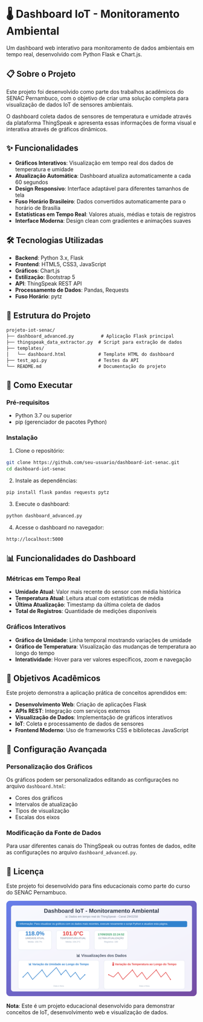 # 🌡️ Dashboard IoT - Monitoramento Ambiental

Um dashboard web interativo para monitoramento de dados ambientais em tempo real, desenvolvido com Python Flask e Chart.js.


## 📋 Sobre o Projeto

Este projeto foi desenvolvido como parte dos trabalhos acadêmicos do SENAC Pernambuco, com o objetivo de criar uma solução completa para visualização de dados IoT de sensores ambientais.

O dashboard coleta dados de sensores de temperatura e umidade através da plataforma ThingSpeak e apresenta essas informações de forma visual e interativa através de gráficos dinâmicos.

## ✨ Funcionalidades

-  **Gráficos Interativos**: Visualização em tempo real dos dados de temperatura e umidade
-  **Atualização Automática**: Dashboard atualiza automaticamente a cada 60 segundos
-  **Design Responsivo**: Interface adaptável para diferentes tamanhos de tela
-  **Fuso Horário Brasileiro**: Dados convertidos automaticamente para o horário de Brasília
-  **Estatísticas em Tempo Real**: Valores atuais, médias e totais de registros
-  **Interface Moderna**: Design clean com gradientes e animações suaves

## 🛠️ Tecnologias Utilizadas

- **Backend**: Python 3.x, Flask
- **Frontend**: HTML5, CSS3, JavaScript
- **Gráficos**: Chart.js
- **Estilização**: Bootstrap 5
- **API**: ThingSpeak REST API
- **Processamento de Dados**: Pandas, Requests
- **Fuso Horário**: pytz

## 📁 Estrutura do Projeto

```
projeto-iot-senac/
├── dashboard_advanced.py          # Aplicação Flask principal
├── thingspeak_data_extractor.py  # Script para extração de dados
├── templates/
│   └── dashboard.html            # Template HTML do dashboard
├── test_api.py                   # Testes da API
└── README.md                     # Documentação do projeto
```

## 🚀 Como Executar

### Pré-requisitos

- Python 3.7 ou superior
- pip (gerenciador de pacotes Python)

### Instalação

1. Clone o repositório:
```bash
git clone https://github.com/seu-usuario/dashboard-iot-senac.git
cd dashboard-iot-senac
```

2. Instale as dependências:
```bash
pip install flask pandas requests pytz
```

3. Execute o dashboard:
```bash
python dashboard_advanced.py
```

4. Acesse o dashboard no navegador:
```
http://localhost:5000
```

## 📊 Funcionalidades do Dashboard

### Métricas em Tempo Real
- **Umidade Atual**: Valor mais recente do sensor com média histórica
- **Temperatura Atual**: Leitura atual com estatísticas de média
- **Última Atualização**: Timestamp da última coleta de dados
- **Total de Registros**: Quantidade de medições disponíveis

### Gráficos Interativos
- **Gráfico de Umidade**: Linha temporal mostrando variações de umidade
- **Gráfico de Temperatura**: Visualização das mudanças de temperatura ao longo do tempo
- **Interatividade**: Hover para ver valores específicos, zoom e navegação

## 🎯 Objetivos Acadêmicos

Este projeto demonstra a aplicação prática de conceitos aprendidos em:

- **Desenvolvimento Web**: Criação de aplicações Flask
- **APIs REST**: Integração com serviços externos
- **Visualização de Dados**: Implementação de gráficos interativos
- **IoT**: Coleta e processamento de dados de sensores
- **Frontend Moderno**: Uso de frameworks CSS e bibliotecas JavaScript

## 🔧 Configuração Avançada

### Personalização dos Gráficos
Os gráficos podem ser personalizados editando as configurações no arquivo `dashboard.html`:
- Cores dos gráficos
- Intervalos de atualização
- Tipos de visualização
- Escalas dos eixos

### Modificação da Fonte de Dados
Para usar diferentes canais do ThingSpeak ou outras fontes de dados, edite as configurações no arquivo `dashboard_advanced.py`.

## 📝 Licença

Este projeto foi desenvolvido para fins educacionais como parte do curso do SENAC Pernambuco.

![Dashboard Preview](dashboard-preview.svg)

**Nota**: Este é um projeto educacional desenvolvido para demonstrar conceitos de IoT, desenvolvimento web e visualização de dados.

